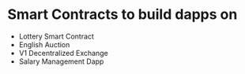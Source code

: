 # Smart Contracts to build dapps on

- Lottery Smart Contract
- English Auction
- V1 Decentralized Exchange
- Salary Management Dapp
